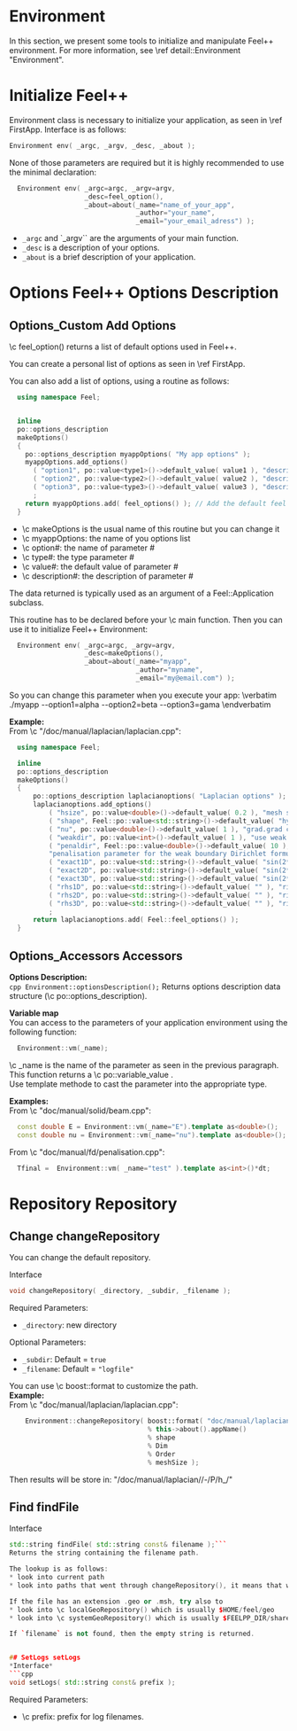 Environment
===========


In this section, we present some tools to initialize and manipulate Feel++ environment. For more information, see \ref detail::Environment "Environment".

# Initialize Feel++

Environment class is necessary to initialize your application, as seen in \ref FirstApp. Interface is as follows:
```cpp
Environment env( _argc, _argv, _desc, _about );
```
None of those parameters are required but it is highly recommended to use the minimal declaration:
```cpp
  Environment env( _argc=argc, _argv=argv,
                   _desc=feel_option(),
                   _about=about(_name="name_of_your_app",
                                _author="your_name",
                                _email="your_email_adress") );
```

* `_argc` and `_argv`` are the arguments of your main function.
* `_desc` is a description of your options.
* `_about` is a brief description of your application.

# Options Feel++ Options Description
## Options_Custom Add Options
\c feel_option() returns a list of default options used in Feel++.<br>

You can create a personal list of options as seen in \ref FirstApp.

You can also add a list of options, using a routine as follows:
```cpp
  using namespace Feel;


  inline
  po::options_description
  makeOptions()
  {
    po::options_description myappOptions( "My app options" );
    myappOptions.add_options()
      ( "option1", po::value<type1>()->default_value( value1 ), "description1" )
      ( "option2", po::value<type2>()->default_value( value2 ), "description2" )
      ( "option3", po::value<type3>()->default_value( value3 ), "description3" )
      ;
    return myappOptions.add( feel_options() ); // Add the default feel options to your list
  }
```
* \c makeOptions is the usual name of this routine but you can change it
* \c myappOptions: the name of you options list
* \c option#: the name of parameter #
* \c type#: the type parameter #
* \c value#: the default value of parameter #
* \c description#: the description of parameter #

The data returned is typically used as an argument of a Feel::Application subclass.

This routine has to be declared before your \c main function. Then you can use it to initialize Feel++ Environment:
```cpp
  Environment env( _argc=argc, _argv=argv,
                   _desc=makeOptions(),
                   _about=about(_name="myapp",
                                _author="myname",
                                _email="my@email.com") );
```

So you can change this parameter when you execute your app:
\verbatim
  ./myapp --option1=alpha --option2=beta --option3=gama
\endverbatim


<b>Example:</b><br>
From \c "/doc/manual/laplacian/laplacian.cpp":
```cpp
  using namespace Feel;

  inline
  po::options_description
  makeOptions()
  {
      po::options_description laplacianoptions( "Laplacian options" );
      laplacianoptions.add_options()
          ( "hsize", po::value<double>()->default_value( 0.2 ), "mesh size" )
          ( "shape", Feel::po::value<std::string>()->default_value( "hypercube" ), "shape of the domain (either simplex or hypercube)" )
          ( "nu", po::value<double>()->default_value( 1 ), "grad.grad coefficient" )
          ( "weakdir", po::value<int>()->default_value( 1 ), "use weak Dirichlet condition" )
          ( "penaldir", Feel::po::value<double>()->default_value( 10 ),
          "penalisation parameter for the weak boundary Dirichlet formulation" )
          ( "exact1D", po::value<std::string>()->default_value( "sin(2*Pi*x)" ), "exact 1D solution" )
          ( "exact2D", po::value<std::string>()->default_value( "sin(2*Pi*x)*cos(2*Pi*y)" ), "exact 2D solution" )
          ( "exact3D", po::value<std::string>()->default_value( "sin(2*Pi*x)*cos(2*Pi*y)*cos(2*Pi*z)" ), "exact 3D solution" )
          ( "rhs1D", po::value<std::string>()->default_value( "" ), "right hand side 1D" )
          ( "rhs2D", po::value<std::string>()->default_value( "" ), "right hand side 2D" )
          ( "rhs3D", po::value<std::string>()->default_value( "" ), "right hand side 3D" )
          ;
      return laplacianoptions.add( Feel::feel_options() );
  }
```


## Options_Accessors Accessors
<b>Options Description:</b><br>
```cpp Environment::optionsDescription();```
Returns options description data structure (\c po::options_description).<br>


<b>Variable map</b><br>
You can access to the parameters of your application environment using the following function:
```cpp
  Environment::vm(_name);
```
\c _name is the name of the parameter as seen in the previous paragraph.<br>
This function returns a \c po::variable_value .<br>
Use template methode to cast the parameter into the appropriate type.<br>

<b>Examples:</b><br>
From \c "doc/manual/solid/beam.cpp":
```cpp
  const double E = Environment::vm(_name="E").template as<double>();
  const double nu = Environment::vm(_name="nu").template as<double>();
```
From \c "doc/manual/fd/penalisation.cpp":
```cpp
  Tfinal =  Environment::vm( _name="test" ).template as<int>()*dt;
```


# Repository Repository
## Change changeRepository
You can change the default repository.

Interface
```cpp
void changeRepository( _directory, _subdir, _filename );
```
Required Parameters:
* `_directory`: new directory

Optional Parameters:
* `_subdir`: Default = `true`
* `_filename`: Default = `"logfile"`

You can use \c boost::format to customize the path. <br>
<b>Example:</b><br>
From \c "doc/manual/laplacian/laplacian.cpp":
```cpp
    Environment::changeRepository( boost::format( "doc/manual/laplacian/%1%/%2%-%3%/P%4%/h_%5%/" )
                                   % this->about().appName()
                                   % shape
                                   % Dim
                                   % Order
                                   % meshSize );
```
Then results will be store in: "/doc/manual/laplacian/<appName>/<shape>-<Dim>/P<Order>/h_<meshSize>/"


## Find findFile

Interface
```cpp
std::string findFile( std::string const& filename );```
Returns the string containing the filename path.

The lookup is as follows:
* look into current path
* look into paths that went through changeRepository(), it means that we look for example into the path from which the executable was run

If the file has an extension .geo or .msh, try also to
* look into \c localGeoRepository() which is usually $HOME/feel/geo
* look into \c systemGeoRepository() which is usually $FEELPP_DIR/share/feel/geo

If `filename` is not found, then the empty string is returned.


## SetLogs setLogs
*Interface*
```cpp
void setLogs( std::string const& prefix );
```
Required Parameters:
* \c prefix: prefix for log filenames.


